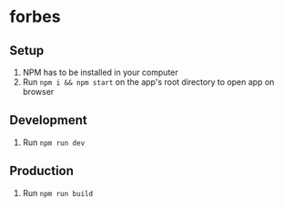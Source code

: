 # forbes

## Setup

1. NPM has to be installed in your computer
2. Run `npm i && npm start` on the app's root directory to open app on browser

## Development

1. Run `npm run dev`

## Production

1. Run `npm run build`
